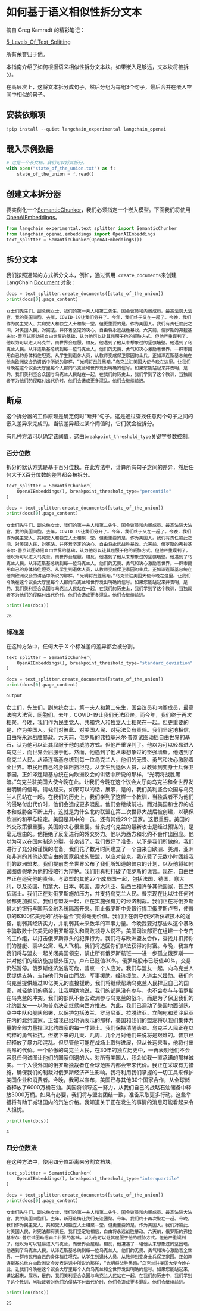 

# 如何基于语义相似性拆分文本

摘自 Greg Kamradt 的精彩笔记：

[5_Levels_Of_Text_Splitting](https://github.com/FullStackRetrieval-com/RetrievalTutorials/blob/main/tutorials/LevelsOfTextSplitting/5_Levels_Of_Text_Splitting.ipynb)

所有荣誉归于他。

本指南介绍了如何根据语义相似性拆分文本块。如果嵌入足够远，文本块将被拆分。

在高层次上，这将文本拆分成句子，然后分组为每组3个句子，最后合并在嵌入空间中相似的句子。

## 安装依赖项

```python
!pip install --quiet langchain_experimental langchain_openai
```

## 载入示例数据

```python
# 这是一个长文档，我们可以将其拆分。
with open("state_of_the_union.txt") as f:
    state_of_the_union = f.read()
```

## 创建文本拆分器

要实例化一个[SemanticChunker](https://api.python.langchain.com/en/latest/text_splitter/langchain_experimental.text_splitter.SemanticChunker.html)，我们必须指定一个嵌入模型。下面我们将使用[OpenAIEmbeddings](https://api.python.langchain.com/en/latest/embeddings/langchain_community.embeddings.openai.OpenAIEmbeddings.html)。 

```python
from langchain_experimental.text_splitter import SemanticChunker
from langchain_openai.embeddings import OpenAIEmbeddings
text_splitter = SemanticChunker(OpenAIEmbeddings())
```

## 拆分文本

我们按照通常的方式拆分文本，例如，通过调用`.create_documents`来创建 LangChain [Document](https://api.python.langchain.com/en/latest/documents/langchain_core.documents.base.Document.html) 对象：

```python
docs = text_splitter.create_documents([state_of_the_union])
print(docs[0].page_content)
```

```output
女士们先生们，副总统女士，我们的第一夫人和第二先生。国会议员和内阁成员。最高法院大法官。我的美国同胞。去年，COVID-19让我们分开了。今年，我们终于又在一起了。今晚，我们作为民主党人、共和党人和独立人士相聚一堂。但更重要的是，作为美国人。我们有责任彼此之间，对美国人民，对宪法。并怀着坚定的决心，自由将永远战胜暴政。六天前，俄罗斯的弗拉基米尔·普京试图动摇自由世界的基础，认为他可以让其屈服于他的威胁方式。但他严重误判了。他以为可以进入乌克兰，而世界会屈服。相反，他遇到了他从未想象过的坚强墙壁。他遇到了乌克兰人民。从泽连斯基总统到每一位乌克兰人，他们的无畏、勇气和决心激励着世界。一群市民用自己的身体挡住坦克。从学生到退休人员，从教师变成保卫家园的士兵。正如泽连斯基总统在他向欧洲议会的讲话中所说的那样，“光明将战胜黑暗。”乌克兰驻美国大使今晚在这里。让我们今晚在这个议会大厅里每个人都向乌克兰和世界发出明确的信号。如果您能站起来并表明，是的，我们美利坚合众国与乌克兰人民站在一起。在我们的历史上，我们学到了这个教训，当独裁者不为他们的侵略付出代价时，他们会造成更多混乱。他们会继续前进。
```

## 断点

这个拆分器的工作原理是确定何时“断开”句子。这是通过查找任意两个句子之间的嵌入差异来完成的。当该差异超过某个阈值时，它们就会被拆分。

有几种方法可以确定该阈值，这由`breakpoint_threshold_type`关键字参数控制。

### 百分位数

拆分的默认方式是基于百分位数。在此方法中，计算所有句子之间的差异，然后任何大于X百分位数的差异都会被拆分。

```python
text_splitter = SemanticChunker(
    OpenAIEmbeddings(), breakpoint_threshold_type="percentile"
)
```

```python
docs = text_splitter.create_documents([state_of_the_union])
print(docs[0].page_content)
```

```output
女士们先生们，副总统女士，我们的第一夫人和第二先生。国会议员和内阁成员。最高法院大法官。我的美国同胞。去年，COVID-19让我们分开了。今年，我们终于又在一起了。今晚，我们作为民主党人、共和党人和独立人士相聚一堂。但更重要的是，作为美国人。我们有责任彼此之间，对美国人民，对宪法。并怀着坚定的决心，自由将永远战胜暴政。六天前，俄罗斯的弗拉基米尔·普京试图动摇自由世界的基础，认为他可以让其屈服于他的威胁方式。但他严重误判了。他以为可以进入乌克兰，而世界会屈服。相反，他遇到了他从未想象过的坚强墙壁。他遇到了乌克兰人民。从泽连斯基总统到每一位乌克兰人，他们的无畏、勇气和决心激励着世界。一群市民用自己的身体挡住坦克。从学生到退休人员，从教师变成保卫家园的士兵。正如泽连斯基总统在他向欧洲议会的讲话中所说的那样，“光明将战胜黑暗。”乌克兰驻美国大使今晚在这里。让我们今晚在这个议会大厅里每个人都向乌克兰和世界发出明确的信号。如果您能站起来并表明，是的，我们美利坚合众国与乌克兰人民站在一起。在我们的历史上，我们学到了这个教训，当独裁者不为他们的侵略付出代价时，他们会造成更多混乱。他们会继续前进。
```

```python
print(len(docs))
```

```output
26
```

### 标准差

在这种方法中，任何大于 X 个标准差的差异都会被分割。

```python
text_splitter = SemanticChunker(
    OpenAIEmbeddings(), breakpoint_threshold_type="standard_deviation"
)
```

```python
docs = text_splitter.create_documents([state_of_the_union])
print(docs[0].page_content)
```

```output```

女士们，先生们，副总统女士，第一夫人和第二先生，国会议员和内阁成员，最高法院大法官，同胞们。去年，COVID-19让我们无法团聚。而今年，我们终于再次相聚。今晚，我们作为民主党人、共和党人和独立人士相聚在一起。但更重要的是，作为美国人。我们对彼此、对美国人民、对宪法负有责任。我们坚定地相信，自由将永远战胜暴政。六天前，俄罗斯的弗拉基米尔·普京试图动摇自由世界的基石，认为他可以让其屈服于他的威胁方式。但他严重误判了。他以为可以轻易进入乌克兰，而世界会屈服于他。然而，他遇到了他从未想象过的坚强墙壁。他遇到了乌克兰人民。从泽连斯基总统到每一位乌克兰人，他们的无畏、勇气和决心激励着全世界。市民用自己的身体阻挡坦克。从学生到退休人员，从教师到变身士兵保卫家园。正如泽连斯基总统在向欧洲议会的讲话中所说的那样，“光明将战胜黑暗。”乌克兰驻美国大使今晚在此。让我们今晚在这个议会大厅向乌克兰和全世界发出明确的信号。请站起来，如果可以的话，展示，是的，我们美利坚合众国与乌克兰人民站在一起。在我们的历史上，我们学到了这样一个教训，当独裁者不为他们的侵略付出代价时，他们会造成更多混乱。他们会继续前进。而对美国和世界的成本和威胁会不断上升。这就是为什么北约联盟在第二次世界大战后被创建，以确保欧洲的和平与稳定。美国是其中的一员，还有其他29个国家。这很重要。美国的外交政策很重要。美国的决心很重要。普京对乌克兰的最新攻击是经过预谋的，是毫无理由的。他拒绝了反复进行的外交努力。他以为西方和北约不会作出回应。他以为可以在国内制造分裂。普京错了。我们做好了准备。以下是我们所做的。我们进行了充分和谨慎的准备。我们花了数月时间建立了一个由来自欧洲、美洲、亚洲和非洲的其他热爱自由的国家组成的联盟，以应对普京。我花费了无数小时团结我们的欧洲盟友。我们提前向全世界公布了我们所知道的普京的计划，以及他将如何试图虚假地为他的侵略行为辩护。我们用真相打破了俄罗斯的谎言。现在，自由世界正在追究他的责任。与欧盟的其他27个成员国一起，包括法国、德国、意大利，以及英国、加拿大、日本、韩国、澳大利亚、新西兰和许多其他国家，甚至包括瑞士。我们正在对俄罗斯施加压力，并支持乌克兰人民。普京现在比以往任何时候都更加孤立。我们与盟友一起，正在实施强有力的经济制裁。我们正在将俄罗斯最大的银行与国际金融系统隔离开来。阻止俄罗斯中央银行捍卫俄罗斯卢布，使普京的6300亿美元的“战争基金”变得毫无价值。我们正在剥夺俄罗斯获取技术的途径，削弱其经济实力，并削弱其未来数年的军事力量。今晚我要对那些从这个暴政中骗取数十亿美元的俄罗斯寡头和腐败领导人说不。美国司法部正在组建一个专门的工作组，以打击俄罗斯寡头的犯罪行为。我们将与欧洲盟友合作，查找并扣押你们的游艇、豪华公寓、私人飞机。我们将追回你们非法获得的财富。今晚，我宣布我们将与盟友一起关闭美国领空，禁止所有俄罗斯航班——进一步孤立俄罗斯——并对他们的经济施加额外压力。卢布已贬值30%。俄罗斯股市已贬值40%，交易仍然暂停。俄罗斯经济岌岌可危，普京一个人应对。我们与盟友一起，向乌克兰人民提供支持，支持他们为自由而战。军事援助。经济援助。人道主义援助。我们向乌克兰提供超过10亿美元的直接援助。我们将继续帮助乌克兰人民捍卫自己的国家，减轻他们的痛苦。让我明确地说，我们的部队没有参与，也不会参与与俄罗斯在乌克兰的冲突。我们的部队不会去欧洲参与乌克兰的战斗，而是为了保卫我们的北约盟友——以防普京决定继续向西方推进。为此，我们已调动了美国地面部队、空中中队和舰队部署，以保护包括波兰、罗马尼亚、拉脱维亚、立陶宛和爱沙尼亚在内的北约国家。正如我已经明确表示的那样，美国和我们的盟友将以我们集体力量的全部力量捍卫北约国家的每一寸领土。我们保持清醒头脑。乌克兰人民正在以纯粹的勇气抵抗。但接下来的几天、几周、几个月对他们来说将是艰难的。普京已经释放了暴力和混乱。但尽管他可能在战场上取得进展，但从长远来看，他将付出高昂的代价。一个骄傲的乌克兰人民，在30年的独立历史中，一再表明他们不会容忍任何试图让他们的国家倒退的人。对所有美国人，我会如我一直承诺的那样诚实。一个入侵外国的俄罗斯独裁者在全球范围内都会带来代价。我正在采取有力措施，确保我们的制裁对俄罗斯经济产生影响。我将利用我们掌握的一切工具来保护美国企业和消费者。今晚，我可以宣布，美国已与其他30个国家合作，从全球储备释放了6000万桶石油。美国将领导这一努力，从我们自己的战略石油储备中释放3000万桶。如果有必要，我们将与盟友团结一致，准备采取更多行动。这些举措将有助于减轻国内的汽油价格。我知道关于正在发生的事情的消息可能看起来令人担忧。

```python
print(len(docs))
```

```output
4
```

### 四分位数法

在这种方法中，使用四分位距离来分割文档块。

```python
text_splitter = SemanticChunker(
    OpenAIEmbeddings(), breakpoint_threshold_type="interquartile"
)
```

```python
docs = text_splitter.create_documents([state_of_the_union])
print(docs[0].page_content)
```

```output
女士们先生们，副总统女士，我们的第一夫人和第二先生。国会议员和内阁成员。最高法院大法官。我的美国同胞们。去年，新冠疫情让我们无法团聚。今年，我们终于再次聚在一起。今晚，我们作为民主党人、共和党人和独立人士相聚一堂。但更重要的是，作为美国人。我们对彼此、对美国人民、对宪法都有责任。我们坚定地相信，自由将永远战胜暴政。六天前，俄罗斯的弗拉基米尔·普京试图动摇自由世界的基础，以为他可以让其屈服于他的威胁方式。但他严重误判了。他以为可以轻易进入乌克兰，而世界会屈服。相反，他遭遇了一堵他从未想象过的坚固墙。他遇到了乌克兰人民。从泽连斯基总统到每一位乌克兰人，他们的无畏、勇气和决心激励着全世界。一群市民用自己的身体挡住坦克。从学生到退休人员，从教师到变身士兵保卫家园。正如泽连斯基总统在向欧洲议会发表讲话中所说的那样，“光明将战胜黑暗。”乌克兰驻美国大使今晚在此。让我们今晚在这个议会大厅里每个人向乌克兰和全世界发出明确的信号。如果您能站起来，请站起来，展示，是的，我们美利坚合众国与乌克兰人民站在一起。在我们的历史中，我们学到了这个教训，当独裁者对他们的侵略不付出代价时，他们会造成更多混乱。他们会继续前进。
```

```python
print(len(docs))
```

```output
25
```